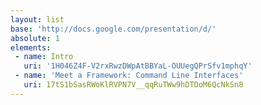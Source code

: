 ```yaml
---
layout: list
base: 'http://docs.google.com/presentation/d/'
absolute: 1
elements:
 - name: Intro
   uri: '1H046Z4F-V2rxRwzDWpAtBBYaL-OUUegQPrSfv1mphqY'
 - name: 'Meet a Framework: Command Line Interfaces'
   uri: 17tS1bSasRWoKlRVPN7V__qqRuTWw9hDTOoM6QcNkSn8
---
```

